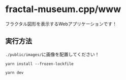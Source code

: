 # fractal-museum.cpp/www

フラクタル図形を表示するWebアプリケーションです！  

## 実行方法

`./public/images/`に画像を配置してください！  

```shell
yarn install --frozen-lockfile

yarn dev
```
